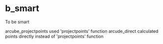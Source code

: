 # b_smart
To be smart

arcube_projectpoints used 'projectpoints' function
arcude_direct calculated points directly instead of 'projectpoints' function
